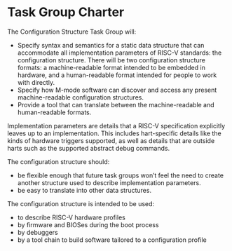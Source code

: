 # Task Group Charter

The Configuration Structure Task Group will:
* Specify syntax and semantics for a static data structure that can accommodate
  all implementation parameters of RISC-V standards: the configuration
  structure. There will be two configuration structure formats: a
  machine-readable format intended to be embedded in hardware, and a
  human-readable format intended for people to work with directly.
* Specify how M-mode software can discover and access any present
  machine-readable configuration structures.
* Provide a tool that can translate between the machine-readable and
  human-readable formats.

Implementation parameters are details that a RISC-V specification explicitly
leaves up to an implementation. This includes hart-specific details like the
kinds of hardware triggers supported, as well as details that are outside
harts such as the supported abstract debug commands.

The configuration structure should:
* be flexible enough that future task groups won’t feel the need to
  create another structure used to describe implementation parameters.
* be easy to translate into other data structures.

The configuration structure is intended to be used:
* to describe RISC-V hardware profiles
* by firmware and BIOSes during the boot process
* by debuggers
* by a tool chain to build software tailored to a configuration profile
